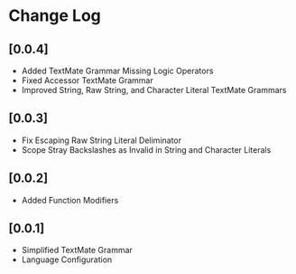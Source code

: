 # Change Log

## [0.0.4]

- Added TextMate Grammar Missing Logic Operators
- Fixed Accessor TextMate Grammar
- Improved String, Raw String, and Character Literal TextMate Grammars

## [0.0.3]

- Fix Escaping Raw String Literal Deliminator
- Scope Stray Backslashes as Invalid in String and Character Literals

## [0.0.2]

- Added Function Modifiers

## [0.0.1]

- Simplified TextMate Grammar
- Language Configuration
